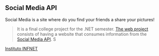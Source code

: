 ## Social Media API

Social Media is a site where do you find your friends a share your pictures!

>It is a final college project for the .NET semester. [The web project](https://github.com/Sharmaxz/Social-Media) consists of having a website that consumes information from the [Social Media API](https://github.com/Sharmaxz/Social-Media-API). S

[Instituto INFNET](https://www.infnet.edu.br/esti/proposta-graduacao-em-engenharia-de-computacao/)
